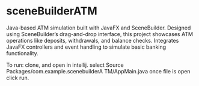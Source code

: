# sceneBuilderATM
Java-based ATM simulation built with JavaFX and SceneBuilder.
Designed using SceneBuilder’s drag-and-drop interface, this project showcases ATM operations like deposits, withdrawals, and balance checks. 
Integrates JavaFX controllers and event handling to simulate basic banking functionality.

To run: clone, and open in  intellij. select Source Packages/com.example.scenebuilderA
TM/AppMain.java once file is open click run.

